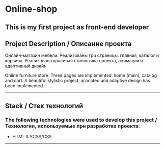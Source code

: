 # Online-shop

## This is my first project as front-end developer

## Project Description / Описание проекта

Онлайн-магазин мебели. Реализованы три страницы: главная, каталог и корзина.
Реализована красивая стилистика проекта, анимации и адаптивный дизайн

Online furniture store. Three pages are implemented: home (main), catalog and cart.
A beautiful stylistic project, animated and adaptive design has been implemented.

---

## Stack / Стек технологий

### The following technologies were used to develop this project / Технологии, используемые при разработке проекта:

- HTML & SCSS/CSS

---